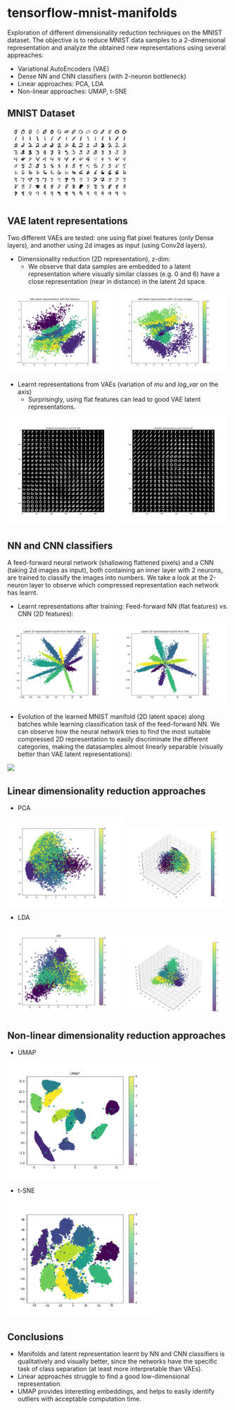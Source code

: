 # tensorflow-mnist-manifolds

Exploration of different dimensionality reduction techniques on the MNIST dataset. The objective is to reduce MNIST data samples to a 2-dimensional representation and analyze the obtained new representations using several appreaches:
 - Variational AutoEncoders (VAE)
 - Dense NN and CNN classifiers (with 2-neuron bottleneck)
 - Linear approaches: PCA, LDA
 - Non-linear approaches: UMAP, t-SNE

## MNIST Dataset
<img src="imgs/input2.png" width="55%"/>

## VAE latent representations
Two different VAEs are tested: one using flat pixel features (only Dense layers), and another using 2d images as input (using Conv2d layers).
- Dimensionality reduction (2D representation), z-dim: 
    - We observe that data samples are embedded to a latent representation where visually similar classes (e.g. 0 and 6) have a close representation (near in distance) in the latent 2d space.

<p float="left">
    <img src="imgs/latent_VAE_flat.png" width="49%"/>
    <img src="imgs/latent_VAE_CNN.png" width="49%"/>
</p>

- Learnt representations from VAEs (variation of _mu_ and _log_var_ on the axis)
    - Surprisingly, using flat features can lead to good VAE latent representations.

<p float="left">
    <img src="imgs/repr_VAE_flat.png" width="49%"/>
    <img src="imgs/repr_VAE_CNN.png" width="49%"/>
</p>

## NN and CNN classifiers
A feed-forward neural network (shallowing flattened pixels) and a CNN (taking 2d images as input), both containing an inner layer with 2 neurons, are trained to classify the images into numbers. We take a look at the 2-neuron layer to observe which compressed representation each network has learnt.
- Learnt representations after training: Feed-forward NN (flat features) vs. CNN (2D features):

<p float="left">
    <img src="imgs/latent_NN.png" width="49%"/>
    <img src="imgs/latent_CNN.png" width="49%"/>
</p>

- Evolution of the learned MNIST manifold (2D latent space) along batches while learning classification task of the feed-forward NN. We can observe how the neural network tries to find the most suitable compressed 2D representation to easily discriminate the different categories, making the datasamples almost linearly separable (visually better than VAE latent representations):

<img src="imgs/representation_NN_2.gif" width="70%"/>




## Linear dimensionality reduction approaches
- PCA

<p float="left">
    <img src="imgs/pca.png" width="53%"/>
    <img src="imgs/pca-3d.png" width="44%"/>
</p>

- LDA

<p float="left">
    <img src="imgs/lda.png" width="53%"/>
    <img src="imgs/lda-3d2.png" width="44%"/>
</p>

## Non-linear dimensionality reduction approaches


- UMAP

<img src="imgs/umap.png" width="70%"/>

- t-SNE

<img src="imgs/tsne.png" width="70%"/>

## Conclusions

- Manifolds and latent representation learnt by NN and CNN classifiers is qualitatively and visually better, since the networks have the  specific task of class separation (at least more interpretable than VAEs).
- Linear approaches struggle to find a good low-dimensional representation.
- UMAP provides interesting embeddings, and helps to easily identify outliers with acceptable computation time.
